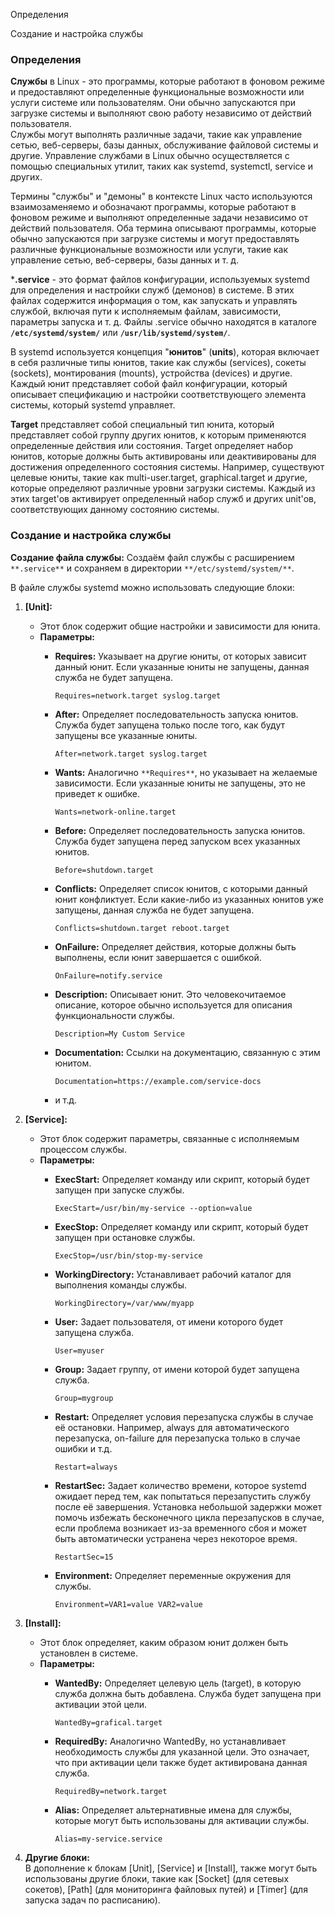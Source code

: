 Определения

Создание и настройка службы

### Определения

**Службы** в Linux - это программы, которые работают в фоновом режиме и предоставляют определенные функциональные возможности или услуги системе или пользователям. Они обычно запускаются при загрузке системы и выполняют свою работу независимо от действий пользователя.  
Службы могут выполнять различные задачи, такие как управление сетью, веб-серверы, базы данных, обслуживание файловой системы и другие. Управление службами в Linux обычно осуществляется с помощью специальных утилит, таких как systemd, systemctl, service и других.  

Термины "службы" и "демоны" в контексте Linux часто используются взаимозаменяемо и обозначают программы, которые работают в фоновом режиме и выполняют определенные задачи независимо от действий пользователя. Оба термина описывают программы, которые обычно запускаются при загрузке системы и могут предоставлять различные функциональные возможности или услуги, такие как управление сетью, веб-серверы, базы данных и т. д.

***.service** - это формат файлов конфигурации, используемых systemd для определения и настройки служб (демонов) в системе. В этих файлах содержится информация о том, как запускать и управлять службой, включая пути к исполняемым файлам, зависимости, параметры запуска и т. д. Файлы .service обычно находятся в каталоге **`/etc/systemd/system/`** или **`/usr/lib/systemd/system/`**.

В systemd используется концепция "**юнитов**" (**units**), которая включает в себя различные типы юнитов, такие как службы (services), сокеты (sockets), монтирования (mounts), устройства (devices) и другие. Каждый юнит представляет собой файл конфигурации, который описывает спецификацию и настройки соответствующего элемента системы, который systemd управляет.

**Target** представляет собой специальный тип юнита, который представляет собой группу других юнитов, к которым применяются определенные действия или состояния. Target определяет набор юнитов, которые должны быть активированы или деактивированы для достижения определенного состояния системы. Например, существуют целевые юниты, такие как multi-user.target, graphical.target и другие, которые определяют различные уровни загрузки системы. Каждый из этих target'ов активирует определенный набор служб и других unit'ов, соответствующих данному состоянию системы.

### Создание и настройка службы

**Создание файла службы:** Создаём файл службы с расширением `**.service**` и сохраняем в директории `**/etc/systemd/system/**`.

В файле службы systemd можно использовать следующие блоки:

1. **[Unit]:**
    - Этот блок содержит общие настройки и зависимости для юнита.
    - **Параметры:**
        - **Requires:** Указывает на другие юниты, от которых зависит данный юнит. Если указанные юниты не запущены, данная служба не будет запущена.
            
            ```Plain
            Requires=network.target syslog.target
            ```
            
        - **After:** Определяет последовательность запуска юнитов. Служба будет запущена только после того, как будут запущены все указанные юниты.
            
            ```Plain
            After=network.target syslog.target
            ```
            
        - **Wants:** Аналогично `**Requires**`, но указывает на желаемые зависимости. Если указанные юниты не запущены, это не приведет к ошибке.
            
            ```Plain
            Wants=network-online.target
            ```
            
        - **Before:** Определяет последовательность запуска юнитов. Служба будет запущена перед запуском всех указанных юнитов.
            
            ```Plain
            Before=shutdown.target
            ```
            
        - **Conflicts:** Определяет список юнитов, с которыми данный юнит конфликтует. Если какие-либо из указанных юнитов уже запущены, данная служба не будет запущена.
            
            ```Plain
            Conflicts=shutdown.target reboot.target
            ```
            
        - **OnFailure:** Определяет действия, которые должны быть выполнены, если юнит завершается с ошибкой.
            
            ```Plain
            OnFailure=notify.service
            ```
            
        - **Description:** Описывает юнит. Это человекочитаемое описание, которое обычно используется для описания функциональности службы.
            
            ```Plain
            Description=My Custom Service
            ```
            
        - **Documentation:** Ссылки на документацию, связанную с этим юнитом.
            
            ```Plain
            Documentation=https://example.com/service-docs
            ```
            
        - и т.д.
2. **[Service]:**
    - Этот блок содержит параметры, связанные с исполняемым процессом службы.
    - **Параметры:**
        - **ExecStart:** Определяет команду или скрипт, который будет запущен при запуске службы.
            
            ```Plain
            ExecStart=/usr/bin/my-service --option=value
            ```
            
        - **ExecStop:** Определяет команду или скрипт, который будет запущен при остановке службы.
            
            ```Plain
            ExecStop=/usr/bin/stop-my-service
            ```
            
        - **WorkingDirectory:** Устанавливает рабочий каталог для выполнения команды службы.
            
            ```Plain
            WorkingDirectory=/var/www/myapp
            ```
            
        - **User:** Задает пользователя, от имени которого будет запущена служба.
            
            ```Plain
            User=myuser
            ```
            
        - **Group:** Задает группу, от имени которой будет запущена служба.
            
            ```Plain
            Group=mygroup
            ```
            
        - **Restart:** Определяет условия перезапуска службы в случае её остановки. Например, always для автоматического перезапуска, on-failure для перезапуска только в случае ошибки и т.д.
            
            ```Plain
            Restart=always
            ```
            
        - **RestartSec:** Задает количество времени, которое systemd ожидает перед тем, как попытаться перезапустить службу после её завершения. Установка небольшой задержки может помочь избежать бесконечного цикла перезапусков в случае, если проблема возникает из-за временного сбоя и может быть автоматически устранена через некоторое время.
            
            ```Plain
            RestartSec=15
            ```
            
        - **Environment:** Определяет переменные окружения для службы.
            
            ```Plain
            Environment=VAR1=value VAR2=value
            ```
            
3. **[Install]:**
    - Этот блок определяет, каким образом юнит должен быть установлен в системе.
    - **Параметры:**
        - **WantedBy:** Определяет целевую цель (target), в которую служба должна быть добавлена. Служба будет запущена при активации этой цели.
            
            ```Plain
            WantedBy=grafical.target
            ```
            
        - **RequiredBy:** Аналогично WantedBy, но устанавливает необходимость службы для указанной цели. Это означает, что при активации цели также будет активирована данная служба.
            
            ```Plain
            RequiredBy=network.target
            ```
            
        - **Alias:** Определяет альтернативные имена для службы, которые могут быть использованы для активации службы.
            
            ```Plain
            Alias=my-service.service
            ```
            
4. **Другие блоки:**  
    В дополнение к блокам [Unit], [Service] и [Install], также могут быть использованы другие блоки, такие как [Socket] (для сетевых сокетов), [Path] (для мониторинга файловых путей) и [Timer] (для запуска задач по расписанию).

<div class="page-break" style="page-break-before: always;"></div>
